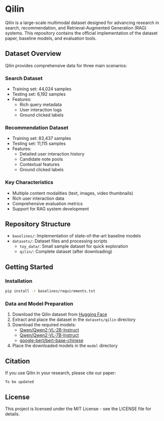 # Qilin

Qilin is a large-scale multimodal dataset designed for advancing research in search, recommendation, and Retrieval-Augmented Generation (RAG) systems. This repository contains the official implementation of the dataset paper, baseline models, and evaluation tools.

## Dataset Overview

Qilin provides comprehensive data for three main scenarios:

### Search Dataset
- Training set: 44,024 samples
- Testing set: 6,192 samples
- Features:
  - Rich query metadata
  - User interaction logs
  - Ground clicked labels

### Recommendation Dataset
- Training set: 83,437 samples
- Testing set: 11,115 samples
- Features:
  - Detailed user interaction history
  - Candidate note pools
  - Contextual features
  - Ground clicked labels

### Key Characteristics
- Multiple content modalities (text, images, video thumbnails)
- Rich user interaction data
- Comprehensive evaluation metrics
- Support for RAG system development

## Repository Structure

- `baselines/`: Implementation of state-of-the-art baseline models
- `datasets/`: Dataset files and processing scripts
  - `toy_data/`: Small sample dataset for quick exploration
  - `qilin/`: Complete dataset (after downloading)

## Getting Started

### Installation

```bash
pip install -r baselines/requirements.txt
```

### Data and Model Preparation

1. Download the Qilin dataset from [Hugging Face](https://huggingface.co/THUIR/qilin)
2. Extract and place the dataset in the `datasets/qilin` directory
3. Download the required models:
   - [Qwen/Qwen2-VL-2B-Instruct](https://huggingface.co/Qwen/Qwen2-VL-2B-Instruct)
   - [Qwen/Qwen2-VL-7B-Instruct](https://huggingface.co/Qwen/Qwen2-VL-7B-Instruct)
   - [google-bert/bert-base-chinese](https://huggingface.co/google-bert/bert-base-chinese)
4. Place the downloaded models in the `model` directory

## Citation

If you use Qilin in your research, please cite our paper:

```
To be updated
```

## License

This project is licensed under the MIT License - see the LICENSE file for details.

